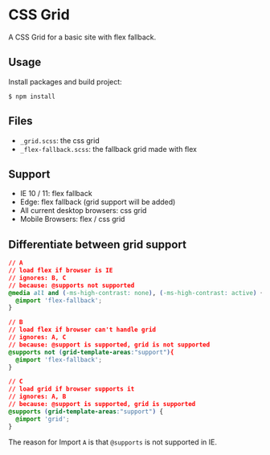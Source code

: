 # CSS Grid

A CSS Grid for a basic site with flex fallback.

## Usage
Install packages and build project:

`$ npm install`

## Files

- `_grid.scss`: the css grid
- `_flex-fallback.scss`: the fallback grid made with flex

## Support
- IE 10 / 11: flex fallback
- Edge: flex fallback (grid support will be added)
- All current desktop browsers: css grid
- Mobile Browsers: flex / css grid

## Differentiate between grid support
```css
// A
// load flex if browser is IE
// ignores: B, C
// because: @supports not supported
@media all and (-ms-high-contrast: none), (-ms-high-contrast: active) {
  @import 'flex-fallback';
}

// B
// load flex if browser can't handle grid
// ignores: A, C
// because: @support is supported, grid is not supported
@supports not (grid-template-areas:"support"){
  @import 'flex-fallback';
}

// C
// load grid if browser supports it
// ignores: A, B
// because: @support is supported, grid is supported
@supports (grid-template-areas:"support") {
  @import 'grid';
}
```

The reason for Import `A` is that `@supports` is not supported in IE.